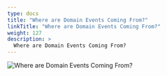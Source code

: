 ```yaml
---
type: docs
title: "Where are Domain Events Coming From?"
linkTitle: "Where are Domain Events Coming From?"
weight: 127
description: >
  Where are Domain Events Coming From?
---
```


![Where are Domain Events Coming From?](/images/bootcamp-slides/microservices-bootcamp/Slide127.PNG)
